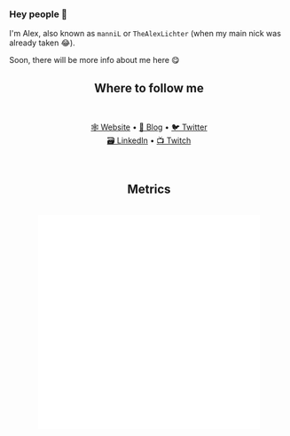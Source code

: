 ### Hey people 👋

I'm Alex, also known as `manniL` or `TheAlexLichter` (when my main nick was already taken 😂).

Soon, there will be more info about me here 😋

<h2 align="center">Where to follow me</h2>
<br>
<p align="center">
  <a href="https://lichter.io" target="_blank">🕸️ Website</a>
  &bull;
  <a href="https://blog.lichter.io" target="_blank">📝 Blog</a>
  &bull;
  <a href="https://twitter.com/TheAlexLichter" target="_blank">🐦 Twitter</a>
  <br>
  <a href="https://www.linkedin.com/in/alexanderlichter/" target="_blank">🗃️ LinkedIn</a>
  &bull;
  <a href="https://www.twitch.tv/TheAlexLichter/" target="_blank">📺 Twitch</a>
  
</p><br>

<h2 align="center">Metrics</h2><br>

<div align="center">
  <img align="center" src="/github-metrics.svg" alt="Metrics" width="400">
</div>
